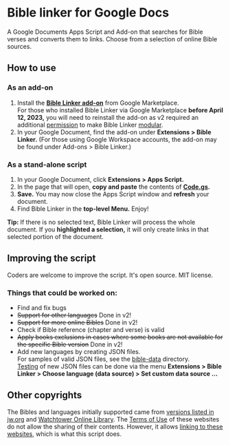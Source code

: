 # Bible linker for Google Docs
A Google Documents Apps Script and Add-on that searches for Bible verses and converts them to links. Choose from a selection of online Bible sources.

## How to use

### As an add-on
1. Install the **[Bible Linker add-on](https://workspace.google.com/marketplace/app/bible_linker/483504290926)** from Google Marketplace.  
For those who installed Bible Linker via Google Marketplace **before April 12, 2023,** you will need to reinstall the add-on as v2 required an additional [permission](https://developers.google.com/apps-script/add-ons/concepts/workspace-scopes) to make Bible Linker [modular](https://github.com/majal/bible-linker-google-docs/discussions/24#discussioncomment-5553877).
2. In your Google Document, find the add-on under **Extensions > Bible Linker.** (For those using Google Workspace accounts, the add-on may be found under Add-ons > Bible Linker.)

### As a stand-alone script 
1. In your Google Document, click **Extensions > Apps Script.**
2. In the page that will open, **copy and paste** the contents of **[Code.gs](Code.gs).**
3. **Save.** You may now close the Apps Script window and **refresh** your document.
4. Find Bible Linker in the **top-level Menu.** Enjoy!

**Tip:** If there is no selected text, Bible Linker will process the whole document. If you **highlighted a selection,** it will only create links in that selected portion of the document.

## Improving the script
Coders are welcome to improve the script. It's open source. MIT license.

### Things that could be worked on:
* Find and fix bugs
* ~~Support for other languages~~ Done in v2!
* ~~Support for more online Bibles~~ Done in v2!
* Check if Bible reference (chapter and verse) is valid
* ~~Apply books exclusions in cases where some books are not available for the specific Bible version~~ Done in v2!
* Add new languages by creating JSON files.  
For samples of valid JSON files, see the [bible-data](bible-data) directory.  
[Testing](https://www.google.com/search?q=json+validator) of new JSON files can be done via the menu **Extensions > Bible Linker > Choose language (data source) > Set custom data source ...**

## Other copyrights
The Bibles and languages initially supported came from [versions listed in jw.org](https://www.jw.org/en/library/bible/) and [Watchtower Online Library](https://wol.jw.org/en/wol/binav/r1/lp-e). The [Terms of Use](https://www.jw.org/finder?prefer=content&wtlocale=E&docid=1011511) of these websites do not allow the sharing of their contents. However, it allows [linking to these websites](https://www.jw.org/finder?prefer=content&wtlocale=E&docid=1011511&par=21-23), which is what this script does.

